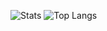 
![Stats](https://github-readme-stats.vercel.app/api?username=LuK050&count_private=true&show_icons=true&theme=dark&locale=ru)
![Top Langs](https://github-readme-stats.vercel.app/api/top-langs/?username=LuK050&langs_count=3&theme=dark&locale=ru)
